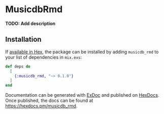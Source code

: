 # MusicdbRmd

**TODO: Add description**

## Installation

If [available in Hex](https://hex.pm/docs/publish), the package can be installed
by adding `musicdb_rmd` to your list of dependencies in `mix.exs`:

```elixir
def deps do
  [
    {:musicdb_rmd, "~> 0.1.0"}
  ]
end
```

Documentation can be generated with [ExDoc](https://github.com/elixir-lang/ex_doc)
and published on [HexDocs](https://hexdocs.pm). Once published, the docs can
be found at <https://hexdocs.pm/musicdb_rmd>.

